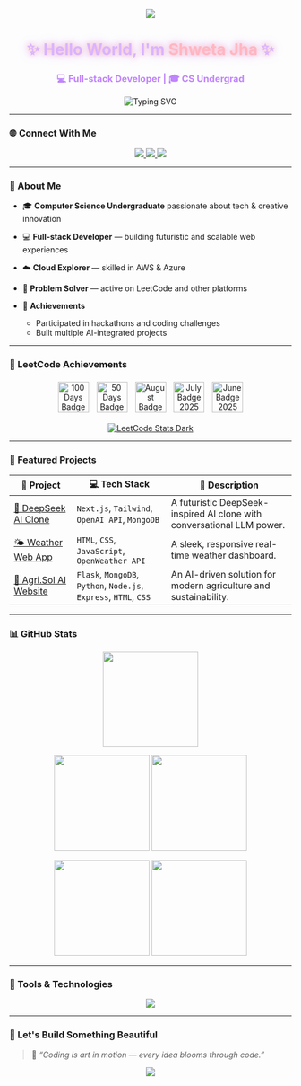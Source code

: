 <!-- 🌸 Soft Galaxy Mist Animated Profile by Shweta Jha 🌸 -->

<!-- Elegant Pink & Purple Aesthetic with Motion Effects -->

<p align="center">
  <img src="https://capsule-render.vercel.app/api?type=waving&height=180&color=gradient&customColorList=0:ffb6c1,50:d8b4fe,100:c084fc&section=header&animation=fadeIn" />
</p>

<h1 align="center" style="color:#d8b4fe; animation: glow 2s ease-in-out infinite alternate;">✨ Hello World, I'm <span style="color:#ffb6c1;">Shweta Jha</span> ✨</h1>
<h3 align="center" style="color:#c084fc;">💻 Full-stack Developer | 🎓 CS Undergrad</h3>

<p align="center">
  <img src="https://readme-typing-svg.herokuapp.com?font=Fira+Code&weight=500&size=24&pause=1000&color=FFB6C1&center=true&vCenter=true&width=500&lines=Welcome+to+my+Galaxy!;Building+Creative+Tech+and+AI+Projects.;Let's+Innovate+Together!+🚀" alt="Typing SVG" />
</p>

<style>
@keyframes glow {
  from { text-shadow: 0 0 10px #ffb6c1, 0 0 20px #d8b4fe; }
  to { text-shadow: 0 0 20px #ffb6c1, 0 0 40px #c084fc; }
}
@keyframes float {
  0% { transform: translateY(0px); }
  50% { transform: translateY(-10px); }
  100% { transform: translateY(0px); }
}
.badge-animate img {
  margin: 5px;
  animation: float 3s ease-in-out infinite;
}
</style>

---

### 🌐 Connect With Me

<p align="center">
  <a href="https://www.linkedin.com/in/heyitssj" target="_blank">
    <img src="https://img.shields.io/badge/LinkedIn-%23ffb6c1.svg?&style=for-the-badge&logo=linkedin&logoColor=white" />
  </a>
  <a href="https://leetcode.com/u/heyitsj/" target="_blank">
    <img src="https://img.shields.io/badge/LeetCode-%23d8b4fe.svg?&style=for-the-badge&logo=leetcode&logoColor=black" />
  </a>
  <a href="https://github.com/heyitsj-git" target="_blank">
    <img src="https://img.shields.io/badge/GitHub-%23c084fc.svg?&style=for-the-badge&logo=github&logoColor=white" />
  </a>
</p>

---

### 🧠 About Me

* 🎓 **Computer Science Undergraduate** passionate about tech & creative innovation
* 💻 **Full-stack Developer** — building futuristic and scalable web experiences
* ☁️ **Cloud Explorer** — skilled in AWS & Azure
* 🧩 **Problem Solver** — active on LeetCode and other platforms
* 🌟 **Achievements**

  * Participated in hackathons and coding challenges
  * Built multiple AI-integrated projects

---

### 🏅 LeetCode Achievements

<p align="center" class="badge-animate">
  <img src="https://assets.leetcode.com/static_assets/marketing/2025-100.gif" width="55px" title="100 Days Badge 2025" />
  <img src="https://assets.leetcode.com/static_assets/marketing/2025-50.gif" width="55px" title="50 Days Badge 2025" />
  <img src="https://assets.leetcode.com/static_assets/marketing/2025-08.gif" width="55px" title="August Badge 2025" />
  <img src="https://assets.leetcode.com/static_assets/marketing/2025-07.gif" width="55px" title="July Badge 2025" />
  <img src="https://assets.leetcode.com/static_assets/marketing/2025-06.gif" width="55px" title="June Badge 2025" />
</p>

<p align="center">
  <a href="https://leetcode.com/u/heyitsj/">
    <img src="https://leetcard.jacoblin.cool/heyitsj?theme=dark&font=Fira+Code&ext=heatmap" alt="LeetCode Stats Dark" />
  </a>
</p>

---

### 🚀 Featured Projects

| 🌟 Project                                                                    | 💻 Tech Stack                                                     | 📝 Description                                                         |
| ----------------------------------------------------------------------------- | ----------------------------------------------------------------- | ---------------------------------------------------------------------- |
| [🤖 DeepSeek AI Clone](https://github.com/heyitsj-git/deepseek-ai-clone)      | `Next.js`, `Tailwind`, `OpenAI API`, `MongoDB`                    | A futuristic DeepSeek-inspired AI clone with conversational LLM power. |
| [🌤️ Weather Web App](https://github.com/heyitsj-git/Weather-Forecast-WebApp) | `HTML`, `CSS`, `JavaScript`, `OpenWeather API`                    | A sleek, responsive real-time weather dashboard.                       |
| [🌾 Agri.Sol AI Website](https://github.com/heyitsj-git/AgriSol-WebApp)       | `Flask`, `MongoDB`, `Python`, `Node.js`, `Express`, `HTML`, `CSS` | An AI-driven solution for modern agriculture and sustainability.       |

---

### 📊 GitHub Stats

<p align="center">
  <img height="170em" src="https://streak-stats.demolab.com?user=heyitsj-git&theme=radical&hide_border=false&border_radius=10&background=EBDEF0&ring=ffb6c1&fire=c084fc&currStreakLabel=d8b4fe"/>
</p>

<p align="center">
  <img height="170em" src="https://github-profile-summary-cards.vercel.app/api/cards/stats?username=heyitsj-git&theme=2077"/>
  <img height="170em" src="https://github-profile-summary-cards.vercel.app/api/cards/repos-per-language?username=heyitsj-git&theme=2077"/>
</p>

<p align="center">
  <img height="170em" src="https://github-profile-summary-cards.vercel.app/api/cards/productive-time?username=heyitsj-git&theme=2077&utcOffset=8"/>
  <img height="170em" src="https://github-profile-summary-cards.vercel.app/api/cards/profile-details?username=heyitsj-git&theme=2077"/>
</p>

---

### 🪩 Tools & Technologies

<p align="center">
  <img src="https://skillicons.dev/icons?i=html,css,js,react,nodejs,express,mongodb,python,flask,git,github,aws,azure,figma,vscode&theme=light" />
</p>

---

### 🌷 Let's Build Something Beautiful

> 💜 *“Coding is art in motion — every idea blooms through code.”*

<p align="center">
  <img src="https://capsule-render.vercel.app/api?type=waving&height=140&color=gradient&customColorList=0:c084fc,50:d8b4fe,100:ffb6c1&section=footer" />
</p>
